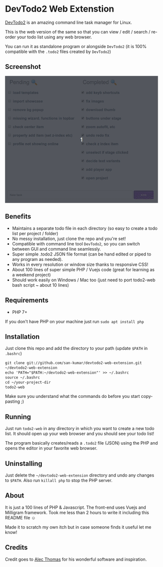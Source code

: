 # DevTodo2 Web Extenstion

[DevTodo2](https://github.com/alecthomas/devtodo2) is an amazing command line task manager for Linux.

This is the web version of the same so that you can view / edit / search / re-order your todo list using any web browser.

You can run it as standalone program or alongside `DevTodo2` (it is 100% compatible with the `.todo2` files created by `DevTodo2`)  

## Screenshot

![Screenshot](./screenshot.gif)


## Benefits

- Maintains a separate todo file in each directory (so easy to create a todo list per project / folder)
- No messy installation, just clone the repo and you're set! 
- Compatible with command line tool `DevTodo2`, so you can switch between GUI and command line seamlessly. 
- Super simple .todo2 JSON file format (can be hand edited or piped to any program as needed).
- Works in every resolution or window size thanks to responsive CSS!
- About 100 lines of super simple PHP / Vuejs code (great for learning as a weekend project)
- Should work easily on Windows / Mac too (just need to port todo2-web bash script ~ about 10 lines)

## Requirements

- PHP 7+

If you don't have PHP on your machine just run `sudo apt install php`

## Installation

Just clone this repo and add the directory to your path (update `$PATH` in `.bashrc`)

````
git clone git://github.com/san-kumar/devtodo2-web-extension.git ~/devtodo2-web-extension
echo 'PATH="$PATH:~/devtodo2-web-extension"' >> ~/.bashrc
source ~/.bashrc
cd ~/your-project-dir
todo2-web
````

Make sure you understand what the commands do before you start copy-pasting ;)

## Running

Just run `todo2-web` in any directory in which you want to create a new todo list. It should open up your web browser and you should see your todo list!

The program basically creates/reads a `.todo2` file (JSON) using the PHP and opens the editor in your favorite web browser.

## Uninstalling

Just delete the `~/devtodo2-web-extension` directory and undo any changes to `$PATH`. Also run `killall php` to stop the PHP server.

## About

It is just a 100 lines of PHP & Javascript. The front-end uses Vuejs and Milligram framework. Took me less than 2 hours to write it including this README file &#x263A;
 

Made it to scratch my own itch but in case someone finds it useful let me know!

## Credits

Credit goes to [Alec Thomas](https://github.com/alecthomas) for his wonderful software and inspiration.